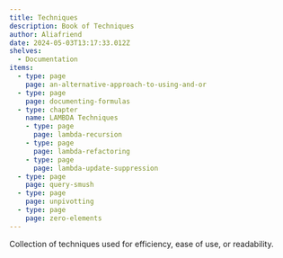 ```yaml
---
title: Techniques
description: Book of Techniques
author: Aliafriend
date: 2024-05-03T13:17:33.012Z
shelves:
  - Documentation
items:
  - type: page
    page: an-alternative-approach-to-using-and-or
  - type: page
    page: documenting-formulas
  - type: chapter
    name: LAMBDA Techniques
    - type: page
      page: lambda-recursion
    - type: page
      page: lambda-refactoring
    - type: page
      page: lambda-update-suppression
  - type: page
    page: query-smush
  - type: page
    page: unpivotting
  - type: page
    page: zero-elements
---
```

Collection of techniques used for efficiency, ease of use, or readability.